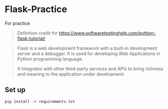 # Flask-Practice
For practice

> Definition credit for https://www.softwaretestinghelp.com/python-flask-tutorial/

> Flask is a web development framework with a built-in development server and a debugger. It is used for developing Web Applications in Python programming language.

> It integrates with other third-party services and APIs to bring richness and meaning to the application under development.


## Set up
```
pip install -r requirements.txt
```
